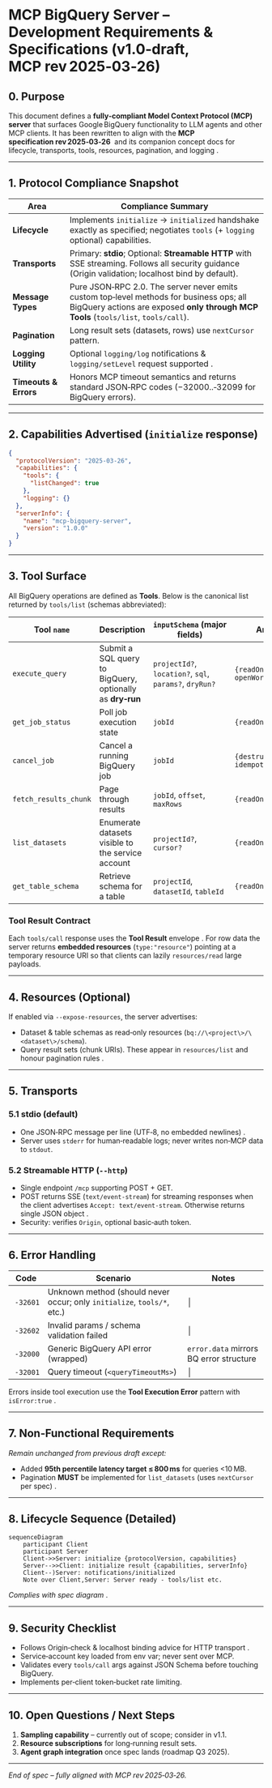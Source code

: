 # MCP BigQuery Server – Development Requirements & Specifications (v1.0‑draft, MCP rev 2025‑03‑26)

## 0. Purpose
This document defines a **fully‑compliant Model Context Protocol (MCP) server** that surfaces Google BigQuery functionality to LLM agents and other MCP clients.  It has been rewritten to align with the **MCP specification rev 2025‑03‑26**  and its companion concept docs for lifecycle, transports, tools, resources, pagination, and logging .

---

## 1. Protocol Compliance Snapshot
| Area | Compliance Summary |
|------|--------------------|
| **Lifecycle** | Implements `initialize` → `initialized` handshake exactly as specified; negotiates `tools` (+ `logging` optional) capabilities. |
| **Transports** | Primary: **stdio**; Optional: **Streamable HTTP** with SSE streaming.  Follows all security guidance (Origin validation; localhost bind by default). |
| **Message Types** | Pure JSON‑RPC 2.0.  The server never emits custom top‑level methods for business ops; all BigQuery actions are exposed **only through MCP Tools** (`tools/list`, `tools/call`). |
| **Pagination** | Long result sets (datasets, rows) use `nextCursor` pattern. |
| **Logging Utility** | Optional `logging/log` notifications & `logging/setLevel` request supported . |
| **Timeouts & Errors** | Honors MCP timeout semantics and returns standard JSON‑RPC codes (−32000..‑32099 for BigQuery errors). |

---

## 2. Capabilities Advertised (`initialize` response)
```json
{
  "protocolVersion": "2025-03-26",
  "capabilities": {
    "tools": {
      "listChanged": true
    },
    "logging": {}
  },
  "serverInfo": {
    "name": "mcp-bigquery-server",
    "version": "1.0.0"
  }
}
```

---

## 3. Tool Surface
All BigQuery operations are defined as **Tools**.  Below is the canonical list returned by `tools/list` (schemas abbreviated):

| Tool `name` | Description | `inputSchema` (major fields) | Annotations |
|-------------|-------------|------------------------------|-------------|
| `execute_query` | Submit a SQL query to BigQuery, optionally as **dry‑run** | `projectId?`, `location?`, `sql`, `params?`, `dryRun?` | `{readOnlyHint:true, openWorldHint:true}` |
| `get_job_status` | Poll job execution state | `jobId` | `{readOnlyHint:true}` |
| `cancel_job` | Cancel a running BigQuery job | `jobId` | `{destructiveHint:true, idempotentHint:true}` |
| `fetch_results_chunk` | Page through results | `jobId`, `offset`, `maxRows` | `{readOnlyHint:true}` |
| `list_datasets` | Enumerate datasets visible to the service account | `projectId?`, `cursor?` | `{readOnlyHint:true}` |
| `get_table_schema` | Retrieve schema for a table | `projectId`, `datasetId`, `tableId` | `{readOnlyHint:true}` |

### Tool Result Contract
Each `tools/call` response uses the **Tool Result** envelope .  For row data the server returns **embedded resources** (`type:"resource"`) pointing at a temporary resource URI so that clients can lazily `resources/read` large payloads.

---

## 4. Resources (Optional)
If enabled via `--expose-resources`, the server advertises:
* Dataset & table schemas as read‑only resources (`bq://\<project\>/\<dataset\>/schema`).
* Query result sets (chunk URIs).
These appear in `resources/list` and honour pagination rules .

---

## 5. Transports
### 5.1 stdio (default)
* One JSON‑RPC message per line (UTF‑8, no embedded newlines) .
* Server uses `stderr` for human‑readable logs; never writes non‑MCP data to `stdout`.

### 5.2 Streamable HTTP (`--http`)
* Single endpoint `/mcp` supporting POST + GET.
* POST returns SSE (`text/event-stream`) for streaming responses when the client advertises `Accept: text/event-stream`.  Otherwise returns single JSON object .
* Security: verifies `Origin`, optional basic‑auth token.

---

## 6. Error Handling
| Code | Scenario | Notes |
|------|----------|-------|
| `-32601` | Unknown method (should never occur; only `initialize`, `tools/*`, etc.) | │
| `-32602` | Invalid params / schema validation failed | │
| `-32000` | Generic BigQuery API error (wrapped) | `error.data` mirrors BQ error structure |
| `-32001` | Query timeout (`<queryTimeoutMs>`) | │

Errors inside tool execution use the **Tool Execution Error** pattern with `isError:true` .

---

## 7. Non‑Functional Requirements
_Remain unchanged from previous draft except:_
* Added **95th percentile latency target ≤ 800 ms** for queries <10 MB.
* Pagination **MUST** be implemented for `list_datasets` (uses `nextCursor` per spec) .

---

## 8. Lifecycle Sequence (Detailed)
```mermaid
sequenceDiagram
    participant Client
    participant Server
    Client->>Server: initialize {protocolVersion, capabilities}
    Server-->>Client: initialize result {capabilities, serverInfo}
    Client--)Server: notifications/initialized
    Note over Client,Server: Server ready ‑ tools/list etc.
```
_Complies with spec diagram_ .

---

## 9. Security Checklist
* Follows Origin‑check & localhost binding advice for HTTP transport .
* Service‑account key loaded from env var; never sent over MCP.
* Validates every `tools/call` args against JSON Schema before touching BigQuery.
* Implements per‑client token‑bucket rate limiting.

---

## 10. Open Questions / Next Steps
1. **Sampling capability** – currently out of scope; consider in v1.1.
2. **Resource subscriptions** for long‑running result sets.
3. **Agent graph integration** once spec lands (roadmap Q3 2025).

---

*End of spec – fully aligned with MCP rev 2025‑03‑26.*

